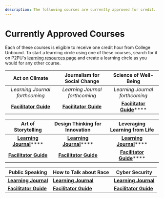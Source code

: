 ```yaml
---
description: The following courses are currently approved for credit.
---
```


# Currently Approved Courses

Each of these courses is eligible to receive one credit hour from College Unbound. To start a learning circle using one of these courses, search for it on P2PU's [learning resources page](https://p2pu.org/learning-resources) and create a learning circle as you would for any other course.



|                                                     Act on Climate                                                     |                                              Journalism for Social Change                                             |                                                           Science of Well-Being                                                           |
| :--------------------------------------------------------------------------------------------------------------------: | :-------------------------------------------------------------------------------------------------------------------: | :---------------------------------------------------------------------------------------------------------------------------------------: |
|                                             _Learning Journal forthcoming_                                             |                                             _Learning Journal forthcoming_                                            |                                                       _Learning Journal forthcoming_                                                      |
| ****[**Facilitator Guide**](https://docs.google.com/document/d/1nVZFzUTnPqClcz5NqiJqmPZC79qhG3XXg-e7pn0N\_-Y/edit)**** | ****[**Facilitator Guide**](https://docs.google.com/document/d/13dF7O2Y-WMj9cH0QiT60PqDikPWA5wDa96vla2iDIh4/edit)**** | [**Facilitator Guide**](https://docs.google.com/document/d/1LLjtVv8bda5Lp5VINjrJd4DLKLyBREiJRBiDs\_nXuzg/edit#heading=h.c6klikgukw8h)**** |

|                                                         Art of Storytelling                                                        |                                                    Design Thinking for Innovation                                                   |                                                  Leveraging Learning from Life                                                 |
| :--------------------------------------------------------------------------------------------------------------------------------: | :---------------------------------------------------------------------------------------------------------------------------------: | :----------------------------------------------------------------------------------------------------------------------------: |
|    [**Learning Journal**](https://docs.google.com/document/d/1oE9Bf047T1PMfXGGpDylEj44G7vkByj8YhgkQULK-z8/edit?usp=sharing)****    |    [**Learning Journal**](https://docs.google.com/document/d/1LioHgfOC8IuNg\_7JgyOPzHPvw2-I9xYAahXb7yV2-W4/edit?usp=sharing)****    | [**Learning Journal**](https://docs.google.com/document/d/15D6dmGGE1vc\_X0mLLmGB3Gnf3vs9yXa2IOUJ7\_3xzGU/edit?usp=sharing)**** |
| ****[**Facilitator Guide**](https://docs.google.com/document/d/10SOAK7Ix6OgjT8fcIlWInew\_phDn-RlGEUaKfZvqF9o/edit?usp=sharing)**** | ****[**Facilitator Guide**](https://docs.google.com/document/d/16M7IlB83-isEZLq\_Gu1BXwgCMSWylT9Y7PFirgO\_1H8/edit?usp=sharing)**** |  [**Facilitator Guide**](https://docs.google.com/document/d/13KvnnifqmT7pUNR4hekJd0fPyc7nEkUWBILQdkoxfG0/edit?usp=sharing)**** |

| Public Speaking                                                                                                   | How to Talk about Race                                                                                       | Cyber Security                                                                                                            |
| ----------------------------------------------------------------------------------------------------------------- | ------------------------------------------------------------------------------------------------------------ | ------------------------------------------------------------------------------------------------------------------------- |
| [**Learning Journal**](https://docs.google.com/document/d/1UGBtpmgN1eN9t\_VSDjsL6fwIOVuC3spVtIE5C-oBYfI/edit)     | [**Learning Journal**](https://docs.google.com/document/d/1bab9ZBgPzXZ6oG-797ha9SRpE-tP9H1qgrqrh3NDL88/edit) | [**Learning Journal**](https://docs.google.com/document/d/17WK9r2OZkePF6V0vCKbYd7cuHX6vyJLAWflPbi\_ic7Y/edit)             |
| [**Facilitator Guide**](https://docs.google.com/document/u/1/d/1Ee9qFinK6khLnabnZF7riY6sS39FHjn67bSP4PmVtHw/edit) | [**Facilitator Guide**](https://docs.google.com/document/d/1tiv1Y4ScGm4mVnJh4tUjCSzvCr44jaaI9\_fn5y36Hvk/)   | [**Facilitator Guide**](https://docs.google.com/document/d/1V0ouIfg7XvGZ2arI5WCRi24QUcLzcpofV7d8rclYWlY/edit?usp=sharing) |
